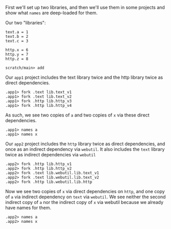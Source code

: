 First we'll set up two libraries, and then we'll use them in some projects and show what `names` are deep-loaded for them.

Our two "libraries":
```unison:hide
text.a = 1
text.b = 2
text.c = 3

http.x = 6
http.y = 7
http.z = 8
```

```ucm:hide
scratch/main> add
```

Our `app1` project includes the text library twice and the http library twice as direct dependencies.
```ucm
.app1> fork .text lib.text_v1
.app1> fork .text lib.text_v2
.app1> fork .http lib.http_v3
.app1> fork .http lib.http_v4
```

As such, we see two copies of `a` and two copies of `x` via these direct dependencies.
```ucm
.app1> names a
.app1> names x
```

Our `app2` project includes the `http` library twice as direct dependencies, and once as an indirect dependency via `webutil`.
It also includes the `text` library twice as indirect dependencies via `webutil`
```ucm
.app2> fork .http lib.http_v1
.app2> fork .http lib.http_v2
.app2> fork .text lib.webutil.lib.text_v1
.app2> fork .text lib.webutil.lib.text_v2
.app2> fork .http lib.webutil.lib.http
```

Now we see two copies of `x` via direct dependencies on `http`, and one copy of `a` via indirect dependency on `text` via `webutil`.
We see neither the second indirect copy of `a` nor the indirect copy of `x` via webutil because we already have names for them.
```ucm
.app2> names a
.app2> names x
```
